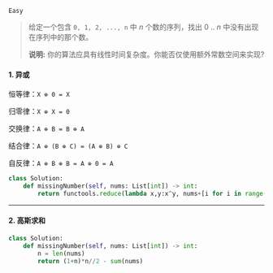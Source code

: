 `Easy`

> 给定一个包含 `0, 1, 2, ..., n` 中 *n* 个数的序列，找出 0 .. *n* 中没有出现在序列中的那个数。
>
> **说明:**
> 你的算法应具有线性时间复杂度。你能否仅使用额外常数空间来实现?

#### 1. 异或

恒等律：`X ⊕ 0 = X`      

归零律：`X ⊕ X = 0`

交换律：`A ⊕ B = B ⊕ A`

结合律：`A ⊕ (B ⊕ C) = (A ⊕ B) ⊕ C`

自反律：`A ⊕ B ⊕ B = A ⊕ 0 = A`

```python
class Solution:
    def missingNumber(self, nums: List[int]) -> int:
        return functools.reduce(lambda x,y:x^y, nums+[i for i in range(1,len(nums)+1)]) # 自反律
```



---

#### 2. 高斯求和

```python
class Solution:
    def missingNumber(self, nums: List[int]) -> int:
        n = len(nums)
        return (1+n)*n//2 - sum(nums)
```

